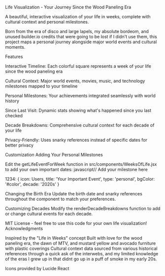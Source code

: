 
Life Visualization - Your Journey Since the Wood Paneling Era

A beautiful, interactive visualization of your life in weeks, complete with cultural context and personal milestones. 

Born from the era of disco and large lapels, my absolute bordeom, and unused builder.io credits that were going to be lost if I didn't use them, this project maps a personal journey alongside major world events and cultural moments.


Features

Interactive Timeline: Each colorful square represents a week of your life since the wood paneling era

Cultural Context: Major world events, movies, music, and technology milestones mapped to your timeline

Personal Milestones: Your achievements integrated seamlessly with world history

Since Last Visit: Dynamic stats showing what's happened since you last checked

Decade Breakdowns: Comprehensive cultural context for each decade of your life

Privacy-Friendly: Uses snarky references instead of specific dates for better privacy

Customization
Adding Your Personal Milestones

Edit the getLifeEventForWeek function in src/components/WeeksOfLife.jsx to add your own important dates:
javascript// Add your milestone here

1234: { 
  icon: Users, 
  title: 'Your Important Event', 
  type: 'personal', 
  bgColor: '#color', 
  decade: '2020s' 
}

Changing the Birth Era
Update the birth date and snarky references throughout the component to match your preferences.

Customizing Decades
Modify the renderDecadeBreakdowns function to add or change cultural events for each decade.



MIT License - feel free to use this code for your own life visualization!
Acknowledgments

Inspired by the "Life in Weeks" concept
Built with love for the wood paneling era, the dawn of MTV, and mustard yellow and avocado furniture with plastic coverings
Cultural context data sourced from various historical references through a quick ask of the interwebs, and my limited knowledge of the eras I grew up in that didnt go up in a puff of smoke in my early 20s.

Icons provided by Lucide React

